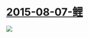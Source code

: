  # [2015-08-07-鲤](https://www.bilibili.com/video/av2641452/ )
![](https://bilicoverimg.github.io/2015/2015-08-07-鲤.jpg )
